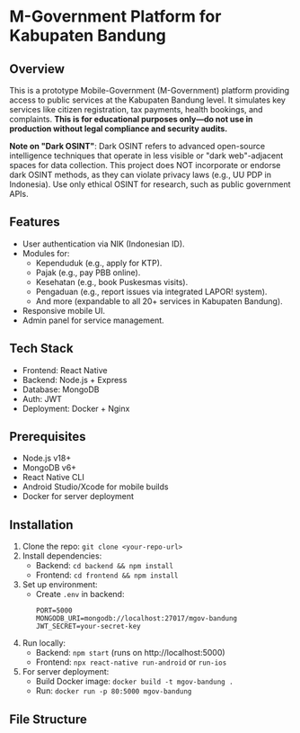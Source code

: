 # M-Government Platform for Kabupaten Bandung

## Overview
This is a prototype Mobile-Government (M-Government) platform providing access to public services at the Kabupaten Bandung level. It simulates key services like citizen registration, tax payments, health bookings, and complaints. **This is for educational purposes only—do not use in production without legal compliance and security audits.**

**Note on "Dark OSINT"**: Dark OSINT refers to advanced open-source intelligence techniques that operate in less visible or "dark web"-adjacent spaces for data collection. This project does NOT incorporate or endorse dark OSINT methods, as they can violate privacy laws (e.g., UU PDP in Indonesia). Use only ethical OSINT for research, such as public government APIs.

## Features
- User authentication via NIK (Indonesian ID).
- Modules for:
  - Kependuduk (e.g., apply for KTP).
  - Pajak (e.g., pay PBB online).
  - Kesehatan (e.g., book Puskesmas visits).
  - Pengaduan (e.g., report issues via integrated LAPOR! system).
  - And more (expandable to all 20+ services in Kabupaten Bandung).
- Responsive mobile UI.
- Admin panel for service management.

## Tech Stack
- Frontend: React Native
- Backend: Node.js + Express
- Database: MongoDB
- Auth: JWT
- Deployment: Docker + Nginx

## Prerequisites
- Node.js v18+
- MongoDB v6+
- React Native CLI
- Android Studio/Xcode for mobile builds
- Docker for server deployment

## Installation
1. Clone the repo: `git clone <your-repo-url>`
2. Install dependencies:
   - Backend: `cd backend && npm install`
   - Frontend: `cd frontend && npm install`
3. Set up environment:
   - Create `.env` in backend:
     ```
     PORT=5000
     MONGODB_URI=mongodb://localhost:27017/mgov-bandung
     JWT_SECRET=your-secret-key
     ```
4. Run locally:
   - Backend: `npm start` (runs on http://localhost:5000)
   - Frontend: `npx react-native run-android` or `run-ios`
5. For server deployment:
   - Build Docker image: `docker build -t mgov-bandung .`
   - Run: `docker run -p 80:5000 mgov-bandung`

## File Structure
